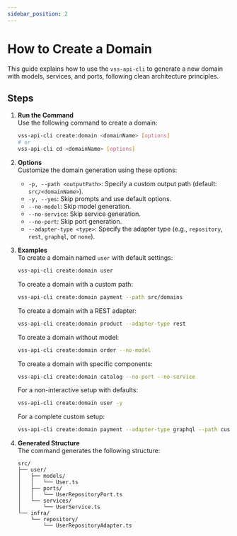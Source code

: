 ```yaml
---
sidebar_position: 2
---
```


# How to Create a Domain

This guide explains how to use the `vss-api-cli` to generate a new domain with models, services, and ports, following clean architecture principles.

## Steps

1. **Run the Command**  
   Use the following command to create a domain:  
   ```bash
   vss-api-cli create:domain <domainName> [options]
   # or
   vss-api-cli cd <domainName> [options]
   ```

2. **Options**  
   Customize the domain generation using these options:  
   - `-p, --path <outputPath>`: Specify a custom output path (default: `src/<domainName>`).
   - `-y, --yes`: Skip prompts and use default options.
   - `--no-model`: Skip model generation.
   - `--no-service`: Skip service generation.
   - `--no-port`: Skip port generation.
   - `--adapter-type <type>`: Specify the adapter type (e.g., `repository`, `rest`, `graphql`, or `none`).

3. **Examples**  
   To create a domain named `user` with default settings:  
   ```bash
   vss-api-cli create:domain user
   ```

   To create a domain with a custom path:  
   ```bash
   vss-api-cli create:domain payment --path src/domains
   ```

   To create a domain with a REST adapter:  
   ```bash
   vss-api-cli create:domain product --adapter-type rest
   ```

   To create a domain without model:  
   ```bash
   vss-api-cli create:domain order --no-model
   ```

   To create a domain with specific components:  
   ```bash
   vss-api-cli create:domain catalog --no-port --no-service
   ```

   For a non-interactive setup with defaults:  
   ```bash
   vss-api-cli create:domain user -y
   ```

   For a complete custom setup:  
   ```bash
   vss-api-cli create:domain payment --adapter-type graphql --path custom/path --no-model
   ```

4. **Generated Structure**  
   The command generates the following structure:  
   ```
   src/
   ├── user/
   │   ├── models/
   │   │   └── User.ts
   │   ├── ports/
   │   │   └── UserRepositoryPort.ts
   │   └── services/
   │       └── UserService.ts
   └── infra/
       └── repository/
           └── UserRepositoryAdapter.ts
   ```